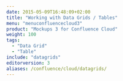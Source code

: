 ```yaml
---
date: 2015-05-09T16:48:09+02:00
title: "Working with Data Grids / Tables"
menu: "menuconfluencecloud3"
product: "Mockups 3 for Confluence Cloud"
weight: 100
tags:
  - "Data Grid"
  - "Table"
include: "datagrids"
editorversion: 3
aliases: /confluence/cloud/datagrids/
---
```

